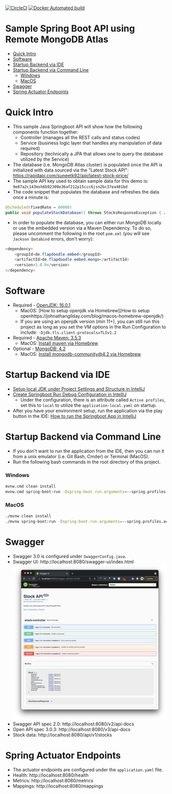[![CircleCI](https://circleci.com/gh/zarinlo/sample-springboot-api/tree/master.svg?style=svg)](https://circleci.com/gh/zarinlo/sample-springboot-api/tree/master)
[![Docker Automated build](https://img.shields.io/docker/automated/zarinlo/springboot-api?color=blue&logo=docker)](https://hub.docker.com/r/zarinlo/springboot-api)

# Sample Spring Boot API using Remote MongoDB Atlas
- [Quick Intro](#quick-intro)
- [Software](#software)
- [Startup Backend via IDE](#startup-backend-via-ide)
- [Startup Backend via Command Line](#startup-backend-via-command-line)
    * [Windows](#windows)
    * [MacOS](#macos)
- [Swagger](#swagger)
- [Spring Actuator Endpoints](#spring-actuator-endpoints)

# Quick Intro

- This sample Java Springboot API will show how the following components function together: 
    * Controller (manages all the REST calls and status codes)
    * Service (business logic layer that handles any manipulation of data required)
    * Repository (technically a JPA that allows one to query the database utilized by the Service)
- The database (i.e. MongoDB Atlas cluster) is populated once the API is initialized with data sourced via the "Latest Stock API": https://rapidapi.com/suneetk92/api/latest-stock-price/
- The sample API key used to obtain sample data for this demo is: `9e87a2c143msh6b92309e36af212p15ccc6jsn2bc37ea481bd`
- The code snippet that populates the database and refreshes the data once a minute is: 
```java
@Scheduled(fixedRate = 60000)
public void populateStockDatabase() throws StocksResponseException { ... }
``` 

- In order to populate the database, you can either run MongoDB locally or
use the embedded version via a Maven Dependency. To do so, please uncomment the following in the root 
`pom.xml` (you will see `Jackson Databind` errors, don't worry):

```java
<dependency>
    <groupId>de.flapdoodle.embed</groupId>
    <artifactId>de.flapdoodle.embed.mongo</artifactId>
    <version>3.0.0</version>
</dependency>
``` 

# Software
- Required - [OpenJDK: 16.0.1](https://www.oracle.com/java/technologies/javase-downloads.html)
    * MacOS: [How to setup openjdk via Homebrew](How to setup openhttps://johnathangilday.com/blog/macos-homebrew-openjdk/)
    * If you are using an openjdk version (min 11+), you can still run this project as long as you set the VM options 
    in the Run Configuration to include: `-Djdk.tls.client.protocols=TLSv1.2`
- Required - [Apache Maven: 3.5.3](https://maven.apache.org/download.cgi)
    * MacOS: [Install maven via Homebrew](https://formulae.brew.sh/formula/maven)
- Optional - [MongoDB: 4.2](https://www.mongodb.com/download-center#community)
    * MacOS: [Install mongodb-community@4.2 via Homebrew](https://docs.mongodb.com/manual/tutorial/install-mongodb-on-os-x)

# Startup Backend via IDE

- [Setup local JDK under Project Settings and Structure in IntelliJ](https://www.jetbrains.com/help/idea/project-settings-and-structure.html)
- [Create Springboot Run Debug Configuration in IntelliJ](https://www.jetbrains.com/help/idea/run-debug-configuration.html) 
    * Under the configuration, there is an attribute called `Active profiles`, set this to `local` to utilize the 
    `application-local.yaml` on startup.
- After you have your environment setup, run the application via the play button in the IDE: [How to run the Springboot App in IntelliJ](https://www.jetbrains.com/help/idea/running-applications.html)

# Startup Backend via Command Line

- If you don't want to run the application from the IDE, then you can run it from a unix emulator (i.e. Git Bash, Cmder) or Terminal (MacOS).
- Run the following bash commands in the root directory of this project.

### Windows
```bash
mvnw.cmd clean install
mvnw.cmd spring-boot:run -Dspring-boot.run.arguments=--spring.profiles.active=local
```

### MacOS
```bash
./mvnw clean install
./mvnw spring-boot:run -Dspring-boot.run.arguments=--spring.profiles.active=local
```

# Swagger

- Swagger 3.0 is configured under `SwaggerConfig.java`.
- Swagger UI: http://localhost:8080/swagger-ui/index.html
![swagger](./assets/swagger.png)
- Swagger API spec 2.0: http://localhost:8080/v2/api-docs
- Open API spec 3.0.3: http://localhost:8080/v3/api-docs
- Stock data: http://localhost:8080/api/v1/stocks

# Spring Actuator Endpoints 

- The actuator endpoints are configured under the `application.yaml` file. 
- Health: http://localhost:8080/health
- Metrics: http://localhost:8080/metrics
- Mappings: http://localhost:8080/mappings
